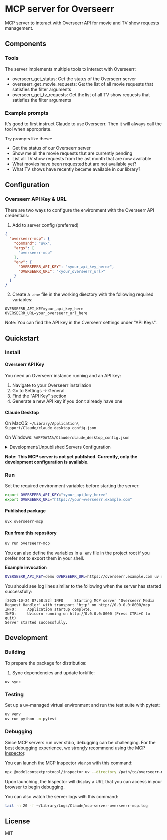 # MCP server for Overseerr

MCP server to interact with Overseerr API for movie and TV show requests management.

<!-- Badge will be added once published -->

## Components

### Tools

The server implements multiple tools to interact with Overseerr:

- overseerr_get_status: Get the status of the Overseerr server
- overseerr_get_movie_requests: Get the list of all movie requests that satisfies the filter arguments
- overseerr_get_tv_requests: Get the list of all TV show requests that satisfies the filter arguments

### Example prompts

It's good to first instruct Claude to use Overseerr. Then it will always call the tool when appropriate.

Try prompts like these:
- Get the status of our Overseerr server
- Show me all the movie requests that are currently pending
- List all TV show requests from the last month that are now available
- What movies have been requested but are not available yet?
- What TV shows have recently become available in our library?

## Configuration

### Overseerr API Key & URL

There are two ways to configure the environment with the Overseerr API credentials:

1. Add to server config (preferred)

```json
{
  "overseerr-mcp": {
    "command": "uvx",
    "args": [
      "overseerr-mcp"
    ],
    "env": {
      "OVERSEERR_API_KEY": "<your_api_key_here>",
      "OVERSEERR_URL": "<your_overseerr_url>"
    }
  }
}
```

2. Create a `.env` file in the working directory with the following required variables:

```
OVERSEERR_API_KEY=your_api_key_here
OVERSEERR_URL=your_overseerr_url_here
```

Note: You can find the API key in the Overseerr settings under "API Keys".

## Quickstart

### Install

#### Overseerr API Key

You need an Overseerr instance running and an API key:
1. Navigate to your Overseerr installation
2. Go to Settings → General
3. Find the "API Key" section
4. Generate a new API key if you don't already have one

#### Claude Desktop

On MacOS: `~/Library/Application\ Support/Claude/claude_desktop_config.json`

On Windows: `%APPDATA%/Claude/claude_desktop_config.json`

<details>
  <summary>Development/Unpublished Servers Configuration</summary>
  
```json
{
  "mcpServers": {
    "overseerr-mcp": {
      "command": "uv",
      "args": [
        "--directory",
        "<dir_to>/overseerr-mcp",
        "run",
        "overseerr-mcp"
      ],
      "env": {
        "OVERSEERR_API_KEY": "<your_api_key_here>",
        "OVERSEERR_URL": "<your_overseerr_url>"
      }
    }
  }
}
```
</details>

**Note: This MCP server is not yet published. Currently, only the development configuration is available.**

### Run

Set the required environment variables before starting the server:

```bash
export OVERSEERR_API_KEY="<your_api_key_here>"
export OVERSEERR_URL="https://your-overseerr.example.com"
```

#### Published package

```bash
uvx overseerr-mcp
```

#### Run from this repository

```bash
uv run overseerr-mcp
```

You can also define the variables in a `.env` file in the project root if you prefer not to export them in your shell.

**Example invocation**

```bash
OVERSEERR_API_KEY=demo OVERSEERR_URL=https://overseerr.example.com uv run overseerr-mcp
```

You should see log lines similar to the following when the server has started successfully:

```text
[2025-10-24 07:58:52] INFO     Starting MCP server 'Overseerr Media Request Handler' with transport 'http' on http://0.0.0.0:8000/mcp
INFO:     Application startup complete.
INFO:     Uvicorn running on http://0.0.0.0:8000 (Press CTRL+C to quit)
Server started successfully.
```

## Development

### Building

To prepare the package for distribution:

1. Sync dependencies and update lockfile:
```bash
uv sync
```

### Testing

Set up a uv-managed virtual environment and run the test suite with pytest:

```bash
uv venv
uv run python -m pytest
```

### Debugging

Since MCP servers run over stdio, debugging can be challenging. For the best debugging
experience, we strongly recommend using the [MCP Inspector](https://github.com/modelcontextprotocol/inspector).

You can launch the MCP Inspector via [`npm`](https://docs.npmjs.com/downloading-and-installing-node-js-and-npm) with this command:

```bash
npx @modelcontextprotocol/inspector uv --directory /path/to/overseerr-mcp run overseerr-mcp
```

Upon launching, the Inspector will display a URL that you can access in your browser to begin debugging.

You can also watch the server logs with this command:

```bash
tail -n 20 -f ~/Library/Logs/Claude/mcp-server-overseerr-mcp.log
```

## License

MIT
